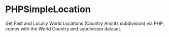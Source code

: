 # PHPSimpleLocation
Get Fast and Locally World Locations (Country And its subdivision) via PHP, comes with the World Country and subdivision dataset.
